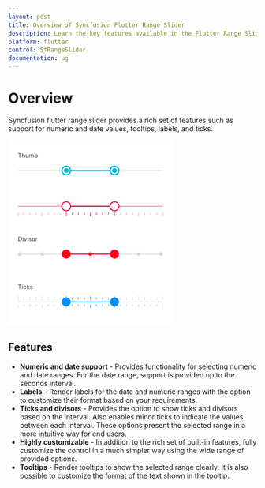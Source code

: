 ```yaml
---
layout: post
title: Overview of Syncfusion Flutter Range Slider
description: Learn the key features available in the Flutter Range Slider.
platform: flutter
control: SfRangeSlider
documentation: ug
---
```


# Overview

Syncfusion flutter range slider provides a rich set of features such as support for numeric and date values, tooltips, labels, and ticks.

![Range slider overview](images/overview/range-slider-overview.png)

## Features

* **Numeric and date support** - Provides functionality for selecting numeric and date ranges. For the date range, support is provided up to the seconds interval.
* **Labels** - Render labels for the date and numeric ranges with the option to customize their format based on your requirements.
* **Ticks and divisors** - Provides the option to show ticks and divisors based on the interval. Also enables minor ticks to indicate the values between each interval. These options present the selected range in a more intuitive way for end users.
* **Highly customizable** - In addition to the rich set of built-in features, fully customize the control in a much simpler way using the wide range of provided options.
* **Tooltips** - Render tooltips to show the selected range clearly. It is also possible to customize the format of the text shown in the tooltip.
